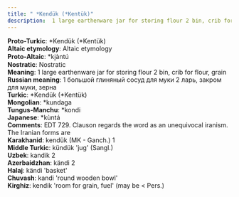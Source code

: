 ```yaml
---
title: " *Kendük (*Kentük)"
description:  1 large earthenware jar for storing flour 2 bin, crib for flour, grain
---
```


<strong>Proto-Turkic</strong>:  *Kendük (*Kentük)<br>
<strong>Altaic etymology</strong>:  Altaic etymology<br>
<strong> Proto-Altaic</strong>:  *ki̯àntú<br>
<strong>Nostratic</strong>:  Nostratic<br>
<strong>Meaning</strong>:  1 large earthenware jar for storing flour 2 bin, crib for flour, grain<br>
<strong>Russian meaning</strong>:  1 большой глиняный сосуд для муки 2 ларь, закром для муки, зерна<br>
<strong>Turkic</strong>:  *Kendük (*Kentük)<br>
<strong>Mongolian</strong>:  *kundaga<br>
<strong>Tungus-Manchu</strong>:  *kondi<br>
<strong>Japanese</strong>:  *kùntá<br>
<strong>Comments</strong>:  EDT 729. Clauson regards the word as an unequivocal iranism. The Iranian forms are<br>
<strong>Karakhanid</strong>:  kendük (MK - Ganch.) 1<br>
<strong>Middle Turkic</strong>:  kündük 'jug' (Sangl.)<br>
<strong>Uzbek</strong>:  kandik 2<br>
<strong>Azerbaidzhan</strong>:  kändi 2<br>
<strong>Halaj</strong>:  kändi 'basket'<br>
<strong>Chuvash</strong>:  kandi 'round wooden bowl'<br>
<strong>Kirghiz</strong>:  kendik 'room for grain, fuel' (may be < Pers.)<br>


